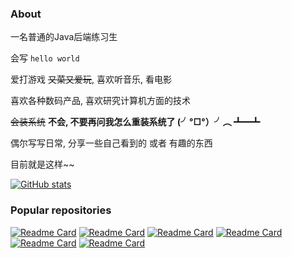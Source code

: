### About

一名普通的Java后端练习生

会写 `hello world`

爱打游戏 ~~又菜又爱玩~~, 喜欢听音乐, 看电影

喜欢各种数码产品, 喜欢研究计算机方面的技术

~~会装系统~~ **不会, 不要再问我怎么重装系统了 (╯°□°）╯︵ ┻━┻**

偶尔写写日常, 分享一些自己看到的 或者 有趣的东西

目前就是这样~~

[![GitHub stats](https://github-readme-stats.vercel.app/api?username=chencd97&show_icons=true&theme=transparent&rank_icon=github)](https://github.com/chencd97)

### Popular repositories

[![Readme Card](https://github-readme-stats.vercel.app/api/pin/?username=chencd97&show_owner=true&&theme=transparent&repo=chencd97)](https://github.com/chencd97/chencd97)
[![Readme Card](https://github-readme-stats.vercel.app/api/pin/?username=chencd97&show_owner=true&theme=transparent&repo=memos-web)](https://github.com/chencd97/memos-web)
[![Readme Card](https://github-readme-stats.vercel.app/api/pin/?username=chencd97&show_owner=true&theme=transparent&repo=uc2mp3)](https://github.com/chencd97/uc2mp3)
[![Readme Card](https://github-readme-stats.vercel.app/api/pin/?username=chencd97&show_owner=true&theme=transparent&repo=alist-web-dist)](https://github.com/chencd97/alist-web-dist)
[![Readme Card](https://github-readme-stats.vercel.app/api/pin/?username=chencd97&show_owner=true&theme=transparent&repo=docker-image-base)](https://github.com/chencd97/docker-image-base)
[![Readme Card](https://github-readme-stats.vercel.app/api/pin/?username=chencd97&show_owner=true&theme=transparent&repo=docker-image-project)](https://github.com/chencd97/docker-image-project)

